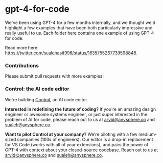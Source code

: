 # gpt-4-for-code

We've been using GPT-4 for a few months internally, and we thought we'd highlight a few examples that have been both particularly impressive and really useful to us. Each folder here contains one example of using GPT-4 for code.

Read more here: https://twitter.com/sualehasif996/status/1635755267739598848.

### Contributions

Please submit pull requests with more examples!


### Control: the AI code editor

We're building [Control](https://control.dev/), an AI code editor.

**Interested in redefining the future of coding?** If you're an amazing design engineer or awesome systems engineer, or just super interested in the problem of AI for code, please reach out to us at arvid@anysphere.co and sualeh@anysphere.co.

**Want to pilot Control at your company?** We're piloting with a few medium-sized companies (100s of engineers). Our editor is a drop-in replacement for VS Code (works with all of your extensions), and pairs the power of GPT-4 with context about your closed-source codebase. Reach out to us at arvid@anysphere.co and sualeh@anysphere.co.
